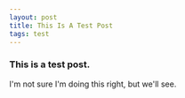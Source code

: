```yaml
---
layout: post
title: This Is A Test Post
tags: test
---
```


### This is a test post. ###

I'm not sure I'm doing this right, but we'll see.